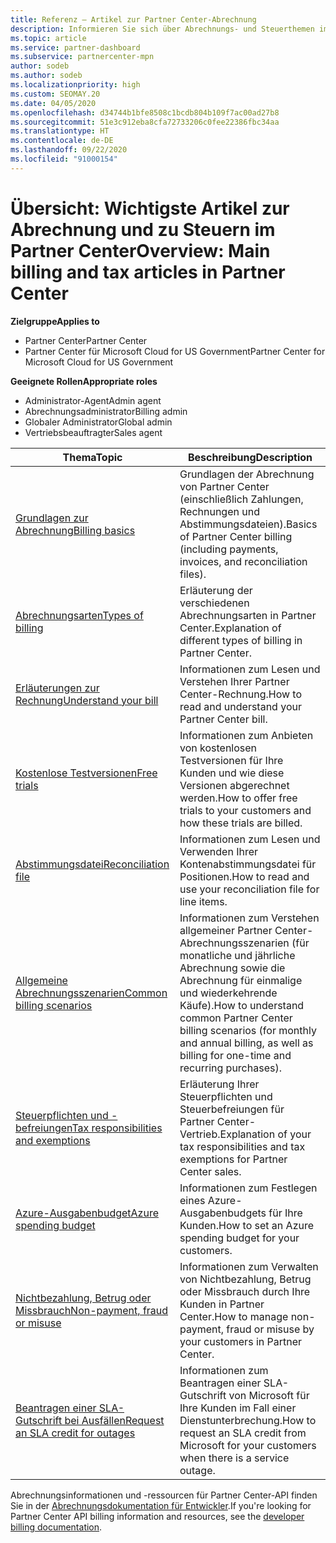 ```yaml
---
title: Referenz – Artikel zur Partner Center-Abrechnung
description: Informieren Sie sich über Abrechnungs- und Steuerthemen im Partner Center. Die Informationen umfassen Abrechnungsressourcen, Rechnungen, CSP-Abrechnungen und Steuern.
ms.topic: article
ms.service: partner-dashboard
ms.subservice: partnercenter-mpn
author: sodeb
ms.author: sodeb
ms.localizationpriority: high
ms.custom: SEOMAY.20
ms.date: 04/05/2020
ms.openlocfilehash: d34744b1bfe8508c1bcdb804b109f7ac00ad27b8
ms.sourcegitcommit: 51e3c912eba8cfa72733206c0fee22386fbc34aa
ms.translationtype: HT
ms.contentlocale: de-DE
ms.lasthandoff: 09/22/2020
ms.locfileid: "91000154"
---
```

# <a name="overview-main-billing-and-tax-articles-in-partner-center"></a><span data-ttu-id="48a56-104">Übersicht: Wichtigste Artikel zur Abrechnung und zu Steuern im Partner Center</span><span class="sxs-lookup"><span data-stu-id="48a56-104">Overview: Main billing and tax articles in Partner Center</span></span>

<span data-ttu-id="48a56-105">**Zielgruppe**</span><span class="sxs-lookup"><span data-stu-id="48a56-105">**Applies to**</span></span>

- <span data-ttu-id="48a56-106">Partner Center</span><span class="sxs-lookup"><span data-stu-id="48a56-106">Partner Center</span></span>
- <span data-ttu-id="48a56-107">Partner Center für Microsoft Cloud for US Government</span><span class="sxs-lookup"><span data-stu-id="48a56-107">Partner Center for Microsoft Cloud for US Government</span></span>

<span data-ttu-id="48a56-108">**Geeignete Rollen**</span><span class="sxs-lookup"><span data-stu-id="48a56-108">**Appropriate roles**</span></span>

- <span data-ttu-id="48a56-109">Administrator-Agent</span><span class="sxs-lookup"><span data-stu-id="48a56-109">Admin agent</span></span>
- <span data-ttu-id="48a56-110">Abrechnungsadministrator</span><span class="sxs-lookup"><span data-stu-id="48a56-110">Billing admin</span></span>
- <span data-ttu-id="48a56-111">Globaler Administrator</span><span class="sxs-lookup"><span data-stu-id="48a56-111">Global admin</span></span>
- <span data-ttu-id="48a56-112">Vertriebsbeauftragter</span><span class="sxs-lookup"><span data-stu-id="48a56-112">Sales agent</span></span>

| <span data-ttu-id="48a56-113">Thema</span><span class="sxs-lookup"><span data-stu-id="48a56-113">Topic</span></span> | <span data-ttu-id="48a56-114">Beschreibung</span><span class="sxs-lookup"><span data-stu-id="48a56-114">Description</span></span> |
| ----- | ----------- |
| [<span data-ttu-id="48a56-115">Grundlagen zur Abrechnung</span><span class="sxs-lookup"><span data-stu-id="48a56-115">Billing basics</span></span>](billing-basics.md) | <span data-ttu-id="48a56-116">Grundlagen der Abrechnung von Partner Center (einschließlich Zahlungen, Rechnungen und Abstimmungsdateien).</span><span class="sxs-lookup"><span data-stu-id="48a56-116">Basics of Partner Center billing (including payments, invoices, and reconciliation files).</span></span> |
| [<span data-ttu-id="48a56-117">Abrechnungsarten</span><span class="sxs-lookup"><span data-stu-id="48a56-117">Types of billing</span></span>](billing-different-types.md) | <span data-ttu-id="48a56-118">Erläuterung der verschiedenen Abrechnungsarten in Partner Center.</span><span class="sxs-lookup"><span data-stu-id="48a56-118">Explanation of different types of billing in Partner Center.</span></span> |
| [<span data-ttu-id="48a56-119">Erläuterungen zur Rechnung</span><span class="sxs-lookup"><span data-stu-id="48a56-119">Understand your bill</span></span>](read-your-bill.md) | <span data-ttu-id="48a56-120">Informationen zum Lesen und Verstehen Ihrer Partner Center-Rechnung.</span><span class="sxs-lookup"><span data-stu-id="48a56-120">How to read and understand your Partner Center bill.</span></span> |
| [<span data-ttu-id="48a56-121">Kostenlose Testversionen</span><span class="sxs-lookup"><span data-stu-id="48a56-121">Free trials</span></span>](offer-your-customers-trials-of-microsoft-products.md) | <span data-ttu-id="48a56-122">Informationen zum Anbieten von kostenlosen Testversionen für Ihre Kunden und wie diese Versionen abgerechnet werden.</span><span class="sxs-lookup"><span data-stu-id="48a56-122">How to offer free trials to your customers and how these trials are billed.</span></span> |
| [<span data-ttu-id="48a56-123">Abstimmungsdatei</span><span class="sxs-lookup"><span data-stu-id="48a56-123">Reconciliation file</span></span>](use-the-reconciliation-files.md) | <span data-ttu-id="48a56-124">Informationen zum Lesen und Verwenden Ihrer Kontenabstimmungsdatei für Positionen.</span><span class="sxs-lookup"><span data-stu-id="48a56-124">How to read and use your reconciliation file for line items.</span></span> |
| [<span data-ttu-id="48a56-125">Allgemeine Abrechnungsszenarien</span><span class="sxs-lookup"><span data-stu-id="48a56-125">Common billing scenarios</span></span>](common-billing-scenarios.md) | <span data-ttu-id="48a56-126">Informationen zum Verstehen allgemeiner Partner Center-Abrechnungsszenarien (für monatliche und jährliche Abrechnung sowie die Abrechnung für einmalige und wiederkehrende Käufe).</span><span class="sxs-lookup"><span data-stu-id="48a56-126">How to understand common Partner Center billing scenarios (for monthly and annual billing, as well as billing for one-time and recurring purchases).</span></span> |
| [<span data-ttu-id="48a56-127">Steuerpflichten und -befreiungen</span><span class="sxs-lookup"><span data-stu-id="48a56-127">Tax responsibilities and exemptions</span></span>](tax-and-tax-exemptions.md) | <span data-ttu-id="48a56-128">Erläuterung Ihrer Steuerpflichten und Steuerbefreiungen für Partner Center-Vertrieb.</span><span class="sxs-lookup"><span data-stu-id="48a56-128">Explanation of your tax responsibilities and tax exemptions for Partner Center sales.</span></span> |
| [<span data-ttu-id="48a56-129">Azure-Ausgabenbudget</span><span class="sxs-lookup"><span data-stu-id="48a56-129">Azure spending budget</span></span>](set-an-azure-spending-budget-for-your-customers.md) | <span data-ttu-id="48a56-130">Informationen zum Festlegen eines Azure-Ausgabenbudgets für Ihre Kunden.</span><span class="sxs-lookup"><span data-stu-id="48a56-130">How to set an Azure spending budget for your customers.</span></span> |
| [<span data-ttu-id="48a56-131">Nichtbezahlung, Betrug oder Missbrauch</span><span class="sxs-lookup"><span data-stu-id="48a56-131">Non-payment, fraud or misuse</span></span>](non-payment-fraud-misuse.md) | <span data-ttu-id="48a56-132">Informationen zum Verwalten von Nichtbezahlung, Betrug oder Missbrauch durch Ihre Kunden in Partner Center.</span><span class="sxs-lookup"><span data-stu-id="48a56-132">How to manage non-payment, fraud or misuse by your customers in Partner Center.</span></span> |
| [<span data-ttu-id="48a56-133">Beantragen einer SLA-Gutschrift bei Ausfällen</span><span class="sxs-lookup"><span data-stu-id="48a56-133">Request an SLA credit for outages</span></span>](request-credit.md) | <span data-ttu-id="48a56-134">Informationen zum Beantragen einer SLA-Gutschrift von Microsoft für Ihre Kunden im Fall einer Dienstunterbrechung.</span><span class="sxs-lookup"><span data-stu-id="48a56-134">How to request an SLA credit from Microsoft for your customers when there is a service outage.</span></span> |

<span data-ttu-id="48a56-135">Abrechnungsinformationen und -ressourcen für Partner Center-API finden Sie in der [Abrechnungsdokumentation für Entwickler](/partner-center/develop/manage-billing).</span><span class="sxs-lookup"><span data-stu-id="48a56-135">If you're looking for Partner Center API billing information and resources, see the [developer billing documentation](/partner-center/develop/manage-billing).</span></span>